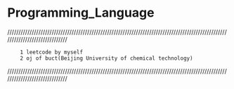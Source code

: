 # Programming_Language
//////////////////////////////////////////////////////////////////////////////////////////////////////////////////////////////
```This file include three main parts:
    1 leetcode by myself
    2 oj of buct(Beijing University of chemical technology)
```

//////////////////////////////////////////////////////////////////////////////////////////////////////////////////////////////
